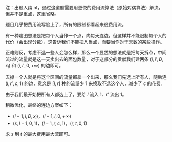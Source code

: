 注：出题人纯 nt，通过这道题需要用更快的费用流算法（原始对偶算法）解决，但并不是重点，这里省略。

题目几乎把费用流写脸上了，所有的限制都看起来很费用流。

有一种建图想法是把每个人当作一个点，向每天连边，但这样并不能限制每个人的代价（会出现分数），这告诉我们不能把人当点，而要当作对于天数的某些操作。

正难则反，考虑不选一些人会怎么样，那么一个显然的想法就是把每天拆点，中间流过的流量就是这一天卖出去的面包数量，对于这部分的贡献我们建两条 $(i,i',D,x_i)$ 和 $(i,i',0,+\infty)$ 的边即可。

去掉一个人就是将这个区间的流量都拿一个出来，那么我们先选上所有人，随后连 $(l,r',c,1)$ 的边，意义是 $[l,r]$ 种的流量少 $1$ 来换取不选这个人，减少了 $c$ 的花费。

由于我们最开始把所有人都选上了，要给 $l$ 流入 $1$、$r'$ 流出 $1$。

稍微优化，最终的连边方案如下：

- $(i-1,i,D,x_i)$，$(i-1,i,0,+\infty)$
- $(s,l-1,0,1)$，$(l-1,r,c,1)$，$(r,t,0,1)$

求 $s$ 到 $t$ 的最大费用最大流即可。